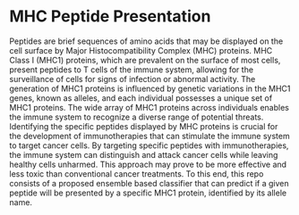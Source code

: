 # MHC Peptide Presentation
Peptides are brief sequences of amino acids that may be displayed on the cell surface by Major
Histocompatibility Complex (MHC) proteins. MHC Class I (MHC1) proteins, which are prevalent
on the surface of most cells, present peptides to T cells of the immune system, allowing for the
surveillance of cells for signs of infection or abnormal activity. The generation of MHC1 proteins is
influenced by genetic variations in the MHC1 genes, known as alleles, and each individual
possesses a unique set of MHC1 proteins. The wide array of MHC1 proteins across individuals
enables the immune system to recognize a diverse range of potential threats. Identifying the specific
peptides displayed by MHC proteins is crucial for the development of immunotherapies that can
stimulate the immune system to target cancer cells. By targeting specific peptides with
immunotherapies, the immune system can distinguish and attack cancer cells while leaving healthy
cells unharmed. This approach may prove to be more effective and less toxic than conventional
cancer treatments. To this end, this repo consists of a proposed ensemble based classifier that can predict if a
given peptide will be presented by a specific MHC1 protein, identified by its allele name.
